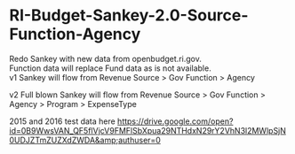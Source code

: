 # RI-Budget-Sankey-2.0-Source-Function-Agency
Redo Sankey with new data from openbudget.ri.gov.  
Function data will replace Fund data as is not available.    
v1 Sankey will flow from Revenue Source > Gov Function > Agency

v2 Full blown Sankey will flow from Revenue Source > Gov Function > Agency > Program > ExpenseType

2015 and 2016 test data here https://drive.google.com/open?id=0B9WwsVAN_QF5flVjcV9FMFlSbXpua29NTHdxN29rY2VhN3l2MWlpSjN0UDJZTmZUZXdZWDA&amp;authuser=0
